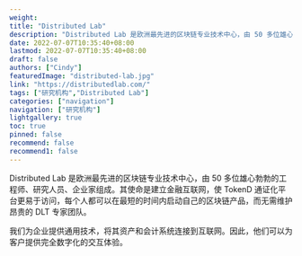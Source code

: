 ```yaml
---
weight: 
title: "Distributed Lab"
description: "Distributed Lab 是欧洲最先进的区块链专业技术中心，由 50 多位雄心勃勃的工程师、研究人员、企业家组成"
date: 2022-07-07T10:35:40+08:00
lastmod: 2022-07-07T10:35:40+08:00
draft: false
authors: ["Cindy"]
featuredImage: "distributed-lab.jpg"
link: "https://distributedlab.com/"
tags: ["研究机构","Distributed Lab"]
categories: ["navigation"]
navigation: ["研究机构"]
lightgallery: true
toc: true
pinned: false
recommend: false
recommend1: false
---
```


Distributed Lab 是欧洲最先进的区块链专业技术中心，由 50 多位雄心勃勃的工程师、研究人员、企业家组成。其使命是建立金融互联网，使 TokenD 通证化平台更易于访问，每个人都可以在最短的时间内启动自己的区块链产品，而无需维护昂贵的 DLT 专家团队。

我们为企业提供通用技术，将其资产和会计系统连接到互联网。因此，他们可以为客户提供完全数字化的交互体验。